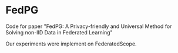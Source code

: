 # FedPG
Code for paper "FedPG: A Privacy-friendly and Universal Method for Solving non-IID Data in Federated Learning"

Our experiments were implement on FederatedScope.
